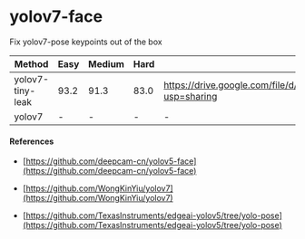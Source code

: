 # yolov7-face

Fix yolov7-pose keypoints out of the box



| Method           | Easy  | Medium | Hard  | Link  |
| -----------------| ----- | ------ | ----- | ----- |
| yolov7-tiny-leak | 93.2  | 91.3   | 83.0  | https://drive.google.com/file/d/1B2F5YuERfMEfJeRXfz5oMxI8wcZLmvFJ/view?usp=sharing |
| yolov7           | -     | -      | -     | -     |




#### References

* [https://github.com/deepcam-cn/yolov5-face](https://github.com/deepcam-cn/yolov5-face)

* [https://github.com/WongKinYiu/yolov7](https://github.com/WongKinYiu/yolov7)

* [https://github.com/TexasInstruments/edgeai-yolov5/tree/yolo-pose](https://github.com/TexasInstruments/edgeai-yolov5/tree/yolo-pose)
